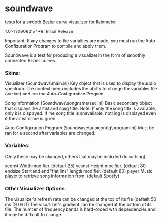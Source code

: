 # soundwave
tests for a smooth Bezier curve visualizer for Rainmeter

1.0>1906092154+8: Initial Release

Important: If any changes to the variables are made, you must run the Auto-Configuration Program to compile and apply them.

Soundwave is a test for producing a visualizer in the form of smoothly connected Bezier curves.

### Skins:
Visualizer (Soundwave\main.ini)
Key object that is used to display the audio spectrum. The context menu includes the ability to change the variables file (var.inc) and run the Auto-Configuration Program.

Song Information (Soundwave\songname\sec.ini)
Basic secondary object that displays the artist and song title.
Note: If only the song title is available, only it is displayed. If the song title is unavailable, nothing is displayed even if the artist name is given.

Auto-Configuration Program (Soundwave\autoconfig\program.ini)
Must be ran for a second after variables are changed.

### Variables:
(Only these may be changed, others that may be included do nothing)

xconst Width modifier. (default 25)
yconst Height modifier. (default 80)
endsize Start and end "flat line" length modifier. (default 80)
player Music player to retrieve song information from. (default Spotify)

### Other Visualizer Options:
The visualizer's refresh rate can be changed at the top of its file (default 50 ms (20 Hz))
The visualizer's gradient can be changed at the bottom of its file.
The number of frequency bands is hard-coded with dependencies and it may be difficult to change.
